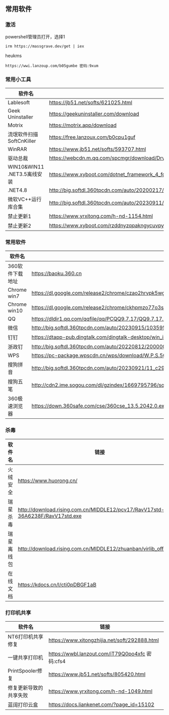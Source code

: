 ## 常用软件


### 激活
powershell管理员打开，选择1

```
irm https://massgrave.dev/get | iex
```

heukms

```
https://wwi.lanzoup.com/b05gumbe 密码:9xum
```
### 常用小工具

| 软件名 | 链接 |
| ------- | ------- |
|    Lablesoft     |     https://jb51.net/softs/621025.html    |
|Geek Uninstaller|https://geekuninstaller.com/download |
|Motrix|https://motrix.app/download|
|流氓软件扫描SoftCnKiller|https://free.lanzoux.com/b0cpu1guf|
|WinRAR|https://www.jb51.net/softs/593707.html|
|驱动总裁|https://webcdn.m.qq.com/spcmgr/download/DrvCeoolSetup1.9.21.0.exe|
|WIN10&WIN11 .NET3.5离线安装|https://www.xyboot.com/dotnet_framework_4_for_win7__3_for_win10_offline/|
|.NET4.8|http://big.softdl.360tpcdn.com/auto/20200217/2000001070_aebcb9fcafa2becf8bb30458a7e1f0a2.exe|
|微软VC++运行库合集|http://big.softdl.360tpcdn.com/auto/20230911/104698064_dabfb7c0cb37aadec0c366da6778b09f.exe|
|禁止更新1|https://www.yrxitong.com/h-nd-1154.html|
|禁止更新2|https://www.xyboot.com/rzddnyzqpakngycuvpyrqphqymrfxcxeefcnmwmcaitfgmkdikeyquqvstrcdwti/|

### 常用软件
|软件名|链接|
| ------- | ------- |
|360软件下载地址|https://baoku.360.cn|
|Chrome win7|https://dl.google.com/release2/chrome/czao2hrvpk5wgqrkz4kks5r734_109.0.5414.120/109.0.5414.120_chrome_installer.exe|
|Chrome win10|https://dl.google.com/release2/chrome/ckhpmzo77o3s7ajtx7nbp6v73a_114.0.5735.134/114.0.5735.134_chrome_installer.exe|
|QQ|https://dldir1.qq.com/qqfile/qq/PCQQ9.7.17/QQ9.7.17.29215.exe|
|微信|http://big.softdl.360tpcdn.com/auto/20230915/103595847_552f6f1551acdbf9036669aa97f6b015.exe|
|钉钉|https://dtapp-pub.dingtalk.com/dingtalk-desktop/win_installer/Release/DingTalk_v7.1.0.10099103.exe|
|浙政钉|http://big.softdl.360tpcdn.com/auto/20220812/2000004164_77d11e29dbb455b3137c0ea48587a3a4.exe|
|WPS|https://pc-package.wpscdn.cn/wps/download/W.P.S.50.513.exe|
|搜狗拼音|http://big.softdl.360tpcdn.com/auto/20230921/11_c293b6463b90a86808ff9470e582f01a.exe|
|搜狗五笔|http://cdn2.ime.sogou.com/dl/gzindex/1669795796/sogou_wubi_55d.exe|
|360极速浏览器|https://down.360safe.com/cse/360cse_13.5.2042.0.exe|


### 杀毒
|软件名|链接|
| ------- | ------- |
|火绒安全|https://www.huorong.cn/|
|瑞星杀毒|http://download.rising.com.cn/MIDDLE12/pcv17/RavV17std-36A6238F/RavV17std.exe|
|瑞星离线包|http://download.rising.com.cn/MIDDLE12/zhuanban/virlib_offline.exe|
|在线文档|https://kdocs.cn/l/cti0pDBGF1aB|

### 打印机共享
|软件名|链接|
| ------- | ------- |
|NT6打印机共享修复|https://www.xitongzhijia.net/soft/292888.html|
|一键共享打印机|https://wwbl.lanzout.com/iT79Q0po4xfc 密码:cfs4|
|PrintSpooler修复|https://www.jb51.net/softs/805420.html|
|修复更新导致的共享失败|https://www.yrxitong.com/h-nd-1049.html|
|蓝阔打印云盒|https://docs.liankenet.com/?page_id=15102|
